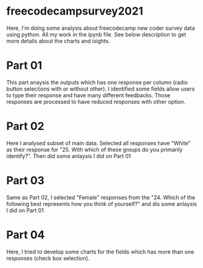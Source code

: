 # freecodecampsurvey2021
 
Here, I'm doing some analysis about freecodecamp new coder survey data using python. All my work in the ipynb file. See below description to get more details about the charts and isights.
# Part 01
This part anaysis the outputs which has one response per column (radio button selections with or without other). I identified some fields allow users to type their response and have many different feedbacks. Those responses are processed to have reduced responses with other option.
# Part 02
Here I analysed subset of main data. 
Selected all responses have "White" as their response for "25. With which of these groups do you primarily identify?". Then did some anlaysis I did on Part 01
# Part 03
Same as Part 02, I selected "Female" responses from the "24. Which of the following best represents how you think of yourself?" and dis some anlaysis I did on Part 01
# Part 04
Here, I tried to develop some charts for the fields which has more than one responses (check box selection). 
